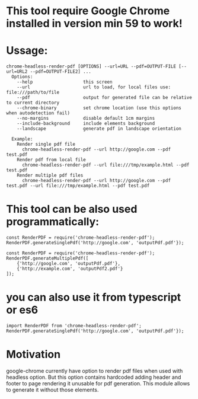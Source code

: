 # This tool require Google Chrome installed in version min 59 to work!

# Ussage: 
```
chrome-headless-render-pdf [OPTIONS] --url=URL --pdf=OUTPUT-FILE [--url=URL2 --pdf=OUTPUT-FILE2] ...
  Options:
    --help                   this screen
    --url                    url to load, for local files use: file:///path/to/file
    --pdf                    output for generated file can be relative to current directory
    --chrome-binary          set chrome location (use this options when autodetection fail)
    --no-margins             disable default 1cm margins
    --include-background     include elements background
    --landscape              generate pdf in landscape orientation

  Example:
    Render single pdf file
      chrome-headless-render-pdf --url http://google.com --pdf test.pdf
    Render pdf from local file
      chrome-headless-render-pdf --url file:///tmp/example.html --pdf test.pdf
    Render multiple pdf files
      chrome-headless-render-pdf --url http://google.com --pdf test.pdf --url file:///tmp/example.html --pdf test.pdf
```

# This tool can be also used programmatically:
```
const RenderPDF = require('chrome-headless-render-pdf');
RenderPDF.generateSinglePdf('http://google.com', 'outputPdf.pdf'});
```

```
const RenderPDF = require('chrome-headless-render-pdf');
RenderPDF.generateMultiplePdf([
    {'http://google.com', 'outputPdf.pdf'},
    {'http://example.com', 'outputPdf2.pdf'}
]);
```

# you can also use it from typescript or es6
```
import RenderPDF from 'chrome-headless-render-pdf';
RenderPDF.generateSinglePdf('http://google.com', 'outputPdf.pdf'});
```

# Motivation
google-chrome currently have option to render pdf files when used with headless option. 
But this option contains hardcoded adding header and footer to page rendering it unusable for pdf generation.
This module allows to generate it without those elements.
